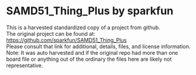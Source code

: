 
# SAMD51_Thing_Plus by sparkfun  
This is a harvested standardized copy of a project from github.  
The original project can be found at:  
https://github.com/sparkfun/SAMD51_Thing_Plus  
Please consult that link for additional, details, files, and license information.  
Note: It was auto harvested and if the original repo had more than one board file or anything out of the ordinary the files here are likely not representative.  
    